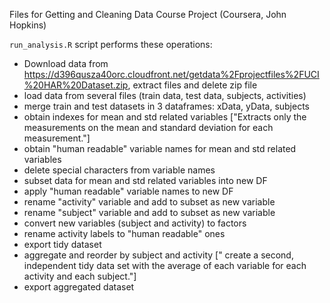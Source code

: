 Files for Getting and Cleaning Data Course Project (Coursera, John Hopkins)

`run_analysis.R` script performs these operations:

- Download data from https://d396qusza40orc.cloudfront.net/getdata%2Fprojectfiles%2FUCI%20HAR%20Dataset.zip, extract files and delete zip file
- load data from several files (train data, test data, subjects, activities)
- merge train and test datasets in 3 dataframes: xData, yData, subjects
- obtain indexes for mean and std related variables ["Extracts only the measurements on the mean and standard deviation for each measurement."]
- obtain "human readable" variable names for mean and std related variables
- delete special characters from variable names
- subset data for mean and std related variables into new DF
- apply "human readable" variable names to new DF
- rename "activity" variable and add to subset as new variable
- rename "subject" variable and add to subset as new variable
- convert new variables (subject and activity) to factors
- rename activity labels to "human readable" ones
- export tidy dataset
- aggregate and reorder by subject and activity [" create a second, independent tidy data set with the average of each variable for each activity and each subject."]
- export aggregated dataset


